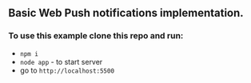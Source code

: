 ## Basic Web Push notifications implementation.

### To use this example clone this repo and run:<br>
- `npm i`
- `node app` - to start server
- go to `http://localhost:5500`

